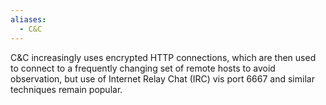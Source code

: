 ```yaml
---
aliases:
  - C&C
---
```

C&C increasingly uses encrypted HTTP connections, which are then used to connect to a frequently changing set of remote hosts to avoid observation, but use of Internet Relay Chat (IRC) vis port 6667 and similar techniques remain popular.